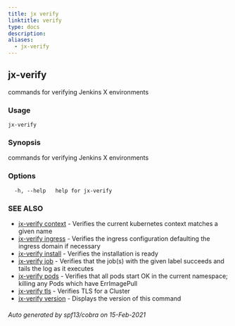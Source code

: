 ```yaml
---
title: jx verify
linktitle: verify
type: docs
description: 
aliases:
  - jx-verify
---
```


## jx-verify

commands for verifying Jenkins X environments

### Usage

```
jx-verify
```

### Synopsis

commands for verifying Jenkins X environments

### Options

```
  -h, --help   help for jx-verify
```

### SEE ALSO

* [jx-verify context](jx-verify_context)	 - Verifies the current kubernetes context matches a given name
* [jx-verify ingress](jx-verify_ingress)	 - Verifies the ingress configuration defaulting the ingress domain if necessary
* [jx-verify install](jx-verify_install)	 - Verifies the installation is ready
* [jx-verify job](jx-verify_job)	 - Verifies that the job(s) with the given label succeeds and tails the log as it executes
* [jx-verify pods](jx-verify_pods)	 - Verifies that all pods start OK in the current namespace; killing any Pods which have ErrImagePull
* [jx-verify tls](jx-verify_tls)	 - Verifies TLS for a Cluster
* [jx-verify version](jx-verify_version)	 - Displays the version of this command

###### Auto generated by spf13/cobra on 15-Feb-2021
